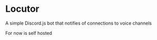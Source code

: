 # Locutor
A simple Discord.js bot that notifies of connections to voice channels

For now is self hosted
